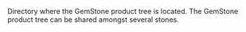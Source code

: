Directory where the GemStone product tree is located. The GemStone product tree can be shared amongst several stones.
